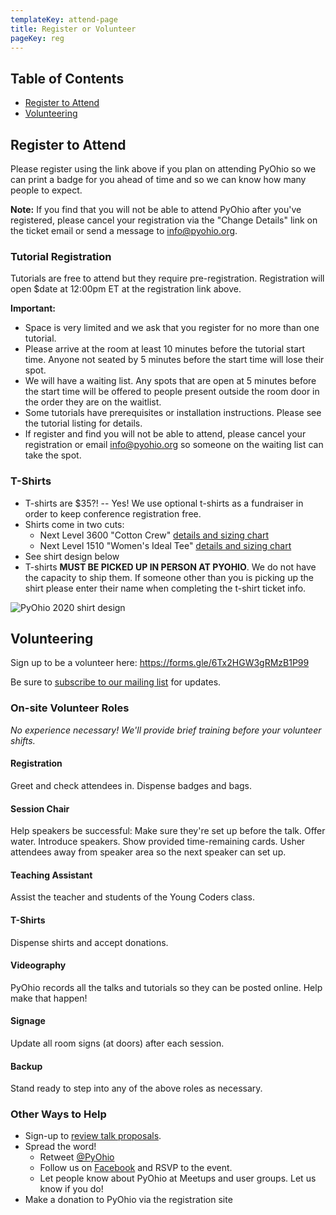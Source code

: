 ```yaml
---
templateKey: attend-page
title: Register or Volunteer
pageKey: reg
---
```


## Table of Contents

- [Register to Attend](#register-to-attend)
- [Volunteering](#volunteering)

## Register to Attend

<!-- Link to tito here -->

Please register using the link above if you plan on attending PyOhio so we can print a badge for you ahead of time and so we can know how many people to expect.

**Note:** If you find that you will not be able to attend PyOhio after you've registered, please cancel your registration via the "Change Details" link on the ticket email or send a message to [info@pyohio.org](mailto:info@pyohio.org).

### Tutorial Registration

Tutorials are free to attend but they require pre-registration. Registration will open \$date at 12:00pm ET at the registration link above.

**Important:**

- Space is very limited and we ask that you register for no more than one tutorial.
- Please arrive at the room at least 10 minutes before the tutorial start time. Anyone not seated by 5 minutes before the start time will lose their spot.
- We will have a waiting list. Any spots that are open at 5 minutes before the start time will be offered to people present outside the room door in the order they are on the waitlist.
- Some tutorials have prerequisites or installation instructions. Please see the tutorial listing for details.
- If register and find you will not be able to attend, please cancel your registration or email [info@pyohio.org](mailto:info@pyohio.org) so someone on the waiting list can take the spot.

### T-Shirts

<!-- t-shirt presale link here? -->

- T-shirts are \$35?! -- Yes! We use optional t-shirts as a fundraiser in order to keep conference registration free.
- Shirts come in two cuts:
  - Next Level 3600 "Cotton Crew" [details and sizing chart](https://www.nextlevelapparel.com/mens-cotton-crew-7336.html)
  - Next Level 1510 "Women's Ideal Tee" [details and sizing chart](https://www.nextlevelapparel.com/ideal-tee-6920.html)
- See shirt design below
- T-shirts **MUST BE PICKED UP IN PERSON AT PYOHIO**. We do not have the capacity to ship them. If someone other than you is picking up the shirt please enter their name when completing the t-shirt ticket info.

![PyOhio 2020 shirt design](https://placekitten.com/200/200 'PyOhio 2020 Shirt Design')

## Volunteering

Sign up to be a volunteer here: https://forms.gle/6Tx2HGW3gRMzB1P99

Be sure to [subscribe to our mailing list](/about/newsletter) for updates.

### On-site Volunteer Roles

_No experience necessary! We'll provide brief training before your volunteer shifts._

#### Registration

Greet and check attendees in. Dispense badges and bags.

#### Session Chair

Help speakers be successful: Make sure they're set up before the talk. Offer water. Introduce speakers. Show provided
time-remaining cards. Usher attendees away from speaker area so the next speaker can set up.

#### Teaching Assistant

Assist the teacher and students of the Young Coders class.

#### T-Shirts

Dispense shirts and accept donations.

#### Videography

PyOhio records all the talks and tutorials so they can be posted online. Help make that happen!

#### Signage

Update all room signs (at doors) after each session.

#### Backup

Stand ready to step into any of the above roles as necessary.

### Other Ways to Help

- Sign-up to [review talk proposals](#).
- Spread the word!
  - Retweet [@PyOhio](https://twitter.com/pyohio)
  - Follow us on [Facebook](https://www.facebook.com/pyohio) and RSVP to the event.
  - Let people know about PyOhio at Meetups and user groups. Let us know if you do!
- Make a donation to PyOhio via the registration site
